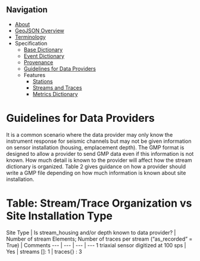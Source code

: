 Navigation
----------

 - [About](../index.md)
 - [GeoJSON Overview](../geojson.md)
 - [Terminology](../terms.md)
 - Specification
   - [Base Dictionary](base.md)
   - [Event Dictionary](event.md)
   - [Provenance](provenance.md)
   - [Guidelines for Data Providers](guidelines-provider.md)
   - Features
     - [Stations](features/station.md)
     - [Streams and Traces](features/streams_traces.md)
     - [Metrics Dictionary](features/metrics_dict.md)

Guidelines for Data Providers
=====

It is a common scenario where the data provider may only know the instrument
response for seismic channels but may not be given information on sensor
installation (housing, emplacement depth). The GMP format is designed to allow
a provider to send GMP data even if this information is not known. How much
detail is known to the provider will affect how the stream dictionary is
organized. Table 2 gives guidance on how a provider should write a GMP file
depending on how much information is known about site installation.

Table: Stream/Trace Organization vs Site Installation Type 
=====

Site Type | Is stream_housing and/or depth known to data provider?
| Number of stream Elements; Number of traces per stream (“as_recorded” = True) 
| Comments 
 --- | --- | --- | ---
  1 triaxial sensor digitized at 100 sps
| Yes
| streams []: 1
| traces{} : 3
